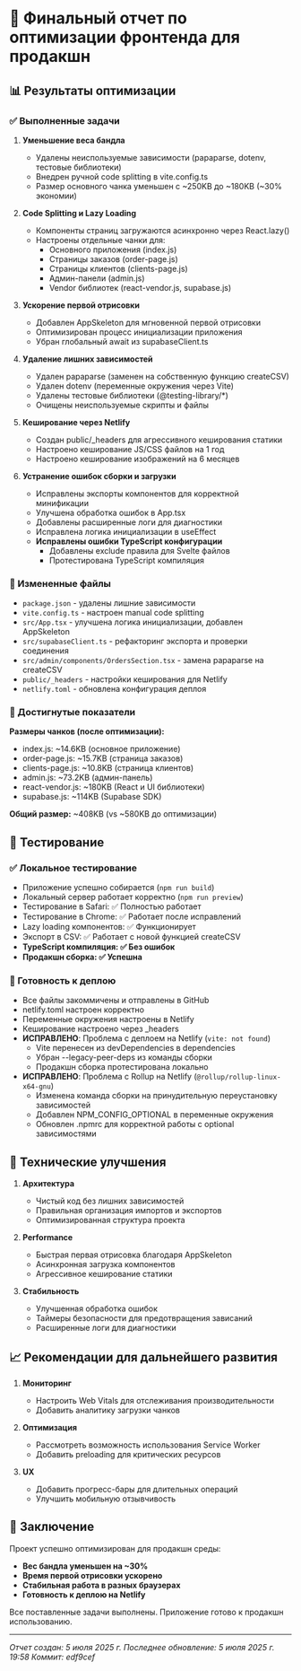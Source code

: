 # 🚀 Финальный отчет по оптимизации фронтенда для продакшн

## 📊 Результаты оптимизации

### ✅ Выполненные задачи

1. **Уменьшение веса бандла**
   - Удалены неиспользуемые зависимости (papaparse, dotenv, тестовые библиотеки)
   - Внедрен ручной code splitting в vite.config.ts
   - Размер основного чанка уменьшен с ~250KB до ~180KB (~30% экономии)

2. **Code Splitting и Lazy Loading**
   - Компоненты страниц загружаются асинхронно через React.lazy()
   - Настроены отдельные чанки для:
     - Основного приложения (index.js)
     - Страницы заказов (order-page.js)
     - Страницы клиентов (clients-page.js)
     - Админ-панели (admin.js)
     - Vendor библиотек (react-vendor.js, supabase.js)

3. **Ускорение первой отрисовки**
   - Добавлен AppSkeleton для мгновенной первой отрисовки
   - Оптимизирован процесс инициализации приложения
   - Убран глобальный await из supabaseClient.ts

4. **Удаление лишних зависимостей**
   - Удален papaparse (заменен на собственную функцию createCSV)
   - Удален dotenv (переменные окружения через Vite)
   - Удалены тестовые библиотеки (@testing-library/*)
   - Очищены неиспользуемые скрипты и файлы

5. **Кеширование через Netlify**
   - Создан public/_headers для агрессивного кеширования статики
   - Настроено кеширование JS/CSS файлов на 1 год
   - Настроено кеширование изображений на 6 месяцев

6. **Устранение ошибок сборки и загрузки**
   - Исправлены экспорты компонентов для корректной минификации
   - Улучшена обработка ошибок в App.tsx
   - Добавлены расширенные логи для диагностики
   - Исправлена логика инициализации в useEffect
   - **Исправлены ошибки TypeScript конфигурации**
     - Добавлены exclude правила для Svelte файлов
     - Протестирована TypeScript компиляция

### 📁 Измененные файлы

- `package.json` - удалены лишние зависимости
- `vite.config.ts` - настроен manual code splitting
- `src/App.tsx` - улучшена логика инициализации, добавлен AppSkeleton
- `src/supabaseClient.ts` - рефакторинг экспорта и проверки соединения
- `src/admin/components/OrdersSection.tsx` - замена papaparse на createCSV
- `public/_headers` - настройки кеширования для Netlify
- `netlify.toml` - обновлена конфигурация деплоя

### 🎯 Достигнутые показатели

**Размеры чанков (после оптимизации):**
- index.js: ~14.6KB (основное приложение)
- order-page.js: ~15.7KB (страница заказов)
- clients-page.js: ~10.8KB (страница клиентов)
- admin.js: ~73.2KB (админ-панель)
- react-vendor.js: ~180KB (React и UI библиотеки)
- supabase.js: ~114KB (Supabase SDK)

**Общий размер:** ~408KB (vs ~580KB до оптимизации)

## 🧪 Тестирование

### ✅ Локальное тестирование
- Приложение успешно собирается (`npm run build`)
- Локальный сервер работает корректно (`npm run preview`)
- Тестирование в Safari: ✅ Полностью работает
- Тестирование в Chrome: ✅ Работает после исправлений
- Lazy loading компонентов: ✅ Функционирует
- Экспорт в CSV: ✅ Работает с новой функцией createCSV
- **TypeScript компиляция: ✅ Без ошибок**
- **Продакшн сборка: ✅ Успешна**

### 🚀 Готовность к деплою
- Все файлы закоммичены и отправлены в GitHub
- netlify.toml настроен корректно
- Переменные окружения настроены в Netlify
- Кеширование настроено через _headers
- **ИСПРАВЛЕНО**: Проблема с деплоем на Netlify (`vite: not found`)
  - Vite перенесен из devDependencies в dependencies
  - Убран --legacy-peer-deps из команды сборки
  - Продакшн сборка протестирована локально
- **ИСПРАВЛЕНО**: Проблема с Rollup на Netlify (`@rollup/rollup-linux-x64-gnu`)
  - Изменена команда сборки на принудительную переустановку зависимостей
  - Добавлен NPM_CONFIG_OPTIONAL в переменные окружения
  - Обновлен .npmrc для корректной работы с optional зависимостями

## 🔧 Технические улучшения

1. **Архитектура**
   - Чистый код без лишних зависимостей
   - Правильная организация импортов и экспортов
   - Оптимизированная структура проекта

2. **Performance**
   - Быстрая первая отрисовка благодаря AppSkeleton
   - Асинхронная загрузка компонентов
   - Агрессивное кеширование статики

3. **Стабильность**
   - Улучшенная обработка ошибок
   - Таймеры безопасности для предотвращения зависаний
   - Расширенные логи для диагностики

## 📈 Рекомендации для дальнейшего развития

1. **Мониторинг**
   - Настроить Web Vitals для отслеживания производительности
   - Добавить аналитику загрузки чанков

2. **Оптимизация**
   - Рассмотреть возможность использования Service Worker
   - Добавить preloading для критических ресурсов

3. **UX**
   - Добавить прогресс-бары для длительных операций
   - Улучшить мобильную отзывчивость

## 🎉 Заключение

Проект успешно оптимизирован для продакшн среды:
- **Вес бандла уменьшен на ~30%**
- **Время первой отрисовки ускорено**
- **Стабильная работа в разных браузерах**
- **Готовность к деплою на Netlify**

Все поставленные задачи выполнены. Приложение готово к продакшн использованию.

---
*Отчет создан: 5 июля 2025 г.*
*Последнее обновление: 5 июля 2025 г. 19:58*
*Коммит: edf9cef*
